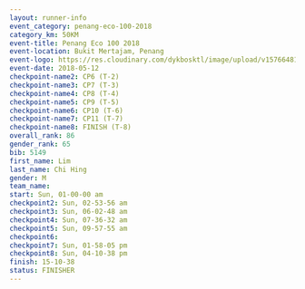```yaml
--- 
layout: runner-info 
event_category: penang-eco-100-2018 
category_km: 50KM 
event-title: Penang Eco 100 2018 
event-location: Bukit Mertajam, Penang 
event-logo: https://res.cloudinary.com/dykbosktl/image/upload/v1576648106/Logo/Logo_lovxhg.jpg 
event-date: 2018-05-12 
checkpoint-name2: CP6 (T-2) 
checkpoint-name3: CP7 (T-3) 
checkpoint-name4: CP8 (T-4) 
checkpoint-name5: CP9 (T-5) 
checkpoint-name6: CP10 (T-6) 
checkpoint-name7: CP11 (T-7) 
checkpoint-name8: FINISH (T-8) 
overall_rank: 86
gender_rank: 65
bib: 5149
first_name: Lim
last_name: Chi Hing
gender: M
team_name: 
start: Sun, 01-00-00 am
checkpoint2: Sun, 02-53-56 am
checkpoint3: Sun, 06-02-48 am
checkpoint4: Sun, 07-36-32 am
checkpoint5: Sun, 09-57-55 am
checkpoint6: 
checkpoint7: Sun, 01-58-05 pm
checkpoint8: Sun, 04-10-38 pm
finish: 15-10-38
status: FINISHER
--- 
```

